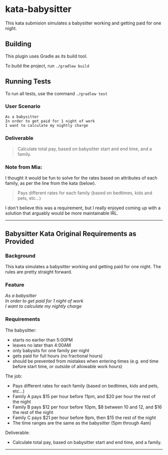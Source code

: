 # kata-babysitter

This kata submision simulates a babysitter working and getting paid for one night.

## Building

This plugin uses Gradle as its build tool.

To build the project, run ```./gradlew build```

## Running Tests
To run all tests, use the command ```./gradlew test```

### User Scenario

```
As a babysitter
In order to get paid for 1 night of work
I want to calculate my nightly charge
```

### Deliverable

> Calculate total pay, based on babysitter start and end time, and a family.


### Note from Mia: 

I thought it would be fun to solve for the rates based on attributes of each family, as per the line from the kata (below).

> Pays different rates for each family (based on bedtimes, kids and pets, etc...)

I don't believe this was a requirement, but I really enjoyed coming up with a solution that arguably would be more maintainable IRL.  


***

## Babysitter Kata Original Requirements as Provided

### Background
This kata simulates a babysitter working and getting paid for one night.  The rules are pretty straight forward.

### Feature
*As a babysitter<br>
In order to get paid for 1 night of work<br>
I want to calculate my nightly charge<br>*

### Requirements
The babysitter:
- starts no earlier than 5:00PM
- leaves no later than 4:00AM
- only babysits for one family per night
- gets paid for full hours (no fractional hours)
- should be prevented from mistakes when entering times (e.g. end time before start time, or outside of allowable work hours)

The job:
- Pays different rates for each family (based on bedtimes, kids and pets, etc...)
- Family A pays $15 per hour before 11pm, and $20 per hour the rest of the night
- Family B pays $12 per hour before 10pm, $8 between 10 and 12, and $16 the rest of the night
- Family C pays $21 per hour before 9pm, then $15 the rest of the night
- The time ranges are the same as the babysitter (5pm through 4am)

Deliverable:
- Calculate total pay, based on babysitter start and end time, and a family.

***